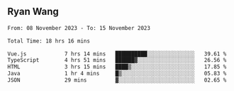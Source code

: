 ## Ryan Wang

<!--START_SECTION:waka-->

```txt
From: 08 November 2023 - To: 15 November 2023

Total Time: 18 hrs 16 mins

Vue.js            7 hrs 14 mins   ██████████░░░░░░░░░░░░░░░   39.61 %
TypeScript        4 hrs 51 mins   ██████▓░░░░░░░░░░░░░░░░░░   26.56 %
HTML              3 hrs 15 mins   ████▒░░░░░░░░░░░░░░░░░░░░   17.85 %
Java              1 hr 4 mins     █▒░░░░░░░░░░░░░░░░░░░░░░░   05.83 %
JSON              29 mins         ▓░░░░░░░░░░░░░░░░░░░░░░░░   02.65 %
```

<!--END_SECTION:waka-->
